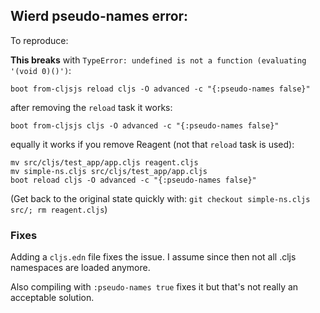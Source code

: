 ## Wierd pseudo-names error:

To reproduce:

**This breaks** with `TypeError: undefined is not a function (evaluating '(void 0)()')`:

```
boot from-cljsjs reload cljs -O advanced -c "{:pseudo-names false}"
```

after removing the `reload` task it works:

```
boot from-cljsjs cljs -O advanced -c "{:pseudo-names false}"
```

equally it works if you remove Reagent (not that `reload` task is used):

```
mv src/cljs/test_app/app.cljs reagent.cljs
mv simple-ns.cljs src/cljs/test_app/app.cljs
boot reload cljs -O advanced -c "{:pseudo-names false}"
```

(Get back to the original state quickly with: `git checkout simple-ns.cljs src/; rm reagent.cljs`)

### Fixes

Adding a `cljs.edn` file fixes the issue. I assume since then not
all .cljs namespaces are loaded anymore.

Also compiling with `:pseudo-names true` fixes it but that's not
really an acceptable solution.
